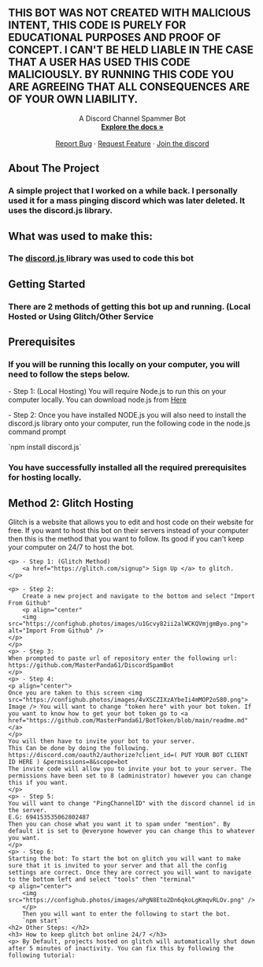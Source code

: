 <h2> THIS BOT WAS NOT CREATED WITH MALICIOUS INTENT, THIS CODE IS PURELY FOR EDUCATIONAL PURPOSES AND PROOF OF CONCEPT. I CAN'T BE HELD LIABLE IN THE CASE THAT A USER HAS USED THIS CODE MALICIOUSLY. BY RUNNING THIS CODE YOU ARE AGREEING THAT ALL CONSEQUENCES ARE OF YOUR OWN LIABILITY. </h2>


<p align="center">
    A Discord Channel Spammer Bot
    <br /> 
    <a href="https://github.com/MasterPanda61/DiscordSpamBot"><strong>Explore the docs »</strong></a>
    <br />
    <br />
    <a href="https://github.com/MasterPanda61/DiscordSpamBot/issues">Report Bug</a>
    ·
    <a href="https://github.com/MasterPanda61/DiscordSpamBot/issues">Request Feature</a>
      ·
    <a href="https://discord.com">Join the discord</a>
  </p>
</p>

<p align="center">
    <h2> About The Project </h2>
    </p>
    <h3> A simple project that I worked on a while back. I personally used it for a mass pinging discord which was later deleted. It uses the discord.js library. </h3>
   <p align="center"> 
    <h2> What was used to make this: </h2>
    </p>
    <h3> The <a href="https://discord.js.org"> discord.js </a> library was used to code this bot </h3> 
    <p align="center">
    <h2> Getting Started </h2> 
    </p>
    <h3> There are 2 methods of getting this bot up and running. (Local Hosted or Using Glitch/Other Service </h3>
    <p align="center">
    <h2> Prerequisites </h2>
    <h3> If you will be running this locally on your computer, you will need to follow the steps below. </h3>
    <p>- Step 1: (Local Hosting)
    You will require Node.js to run this on your computer locally. You can download node.js from <a href="https://nodejs.org/en/"> Here </a>
   </p>
   <p>
    - Step 2: 
    Once you have installed NODE.js you will also need to install the discord.js library onto your computer, run the following code in the node.js command prompt
    </p>
   `npm install discord.js`
    <h3> You have successfully installed all the required prerequisites for hosting locally.
    <h2> Method 2: Glitch Hosting </h2> 
    <p> Glitch is a website that allows you to edit and host code on their website for free. If you want to host this bot on their servers instead of your computer then this is the method that you want to follow. Its good if you can't keep your computer on 24/7 to host the bot. </p>
    
    <p> - Step 1: (Glitch Method)
        <a href="https://glitch.com/signup"> Sign Up </a> to glitch. 
    </p> 
    
    <p> - Step 2: 
        Create a new project and navigate to the bottom and select "Import From Github" 
        <p align="center"
        <img src="https://confighub.photos/images/u1Gcvy82ii2alWCKQVmjgmByo.png"> alt="Import From Github" />
    </p>
    </p>
    <p> - Step 3: 
    When prompted to paste url of repository enter the following url: 
    https://github.com/MasterPanda61/DiscordSpamBot
    </p>
    <p> - Step 4: 
    <p align="center">
    Once you are taken to this screen <img src="https://confighub.photos/images/4vXSCZIXzAYbeIi4mMOP2oS80.png"> Image /> You will want to change "token here" with your bot token. If you want to know how to get your bot token go to <a href="https://github.com/MasterPanda61/BotToken/blob/main/readme.md" </a>
    </p>
    You will then have to invite your bot to your server. 
    This Can be done by doing the following. 
    https://discord.com/oauth2/authorize?client_id=( PUT YOUR BOT CLIENT ID HERE ) &permissions=8&scope=bot
    The invite code will allow you to invite your bot to your server. The permissions have been set to 8 (administrator) however you can change this if you want.
    </p>
    <p> - Step 5: 
    You will want to change "PingChannelID" with the discord channel id in the server. 
    E.G: 694153535062802487 
    Then you can chose what you want it to spam under "mention". By default it is set to @everyone however you can change this to whatever you want. 
    </p> 
    <p> - Step 6: 
    Starting the bot: To start the bot on glitch you will want to make sure that it is invited to your server and that all the config settings are correct. Once they are correct you will want to navigate to the bottom left and select "tools" then "terminal"
    <p align="center">
        <img src="https://confighub.photos/images/aPgN8Eto2Dn6qkoLgKmqvRLOv.png" />
        </p>
        Then you will want to enter the following to start the bot. 
        `npm start` 
    <h2> Other Steps: </h2> 
    <h3> How to keep glitch bot online 24/7 </h3> 
    <p> By Default, projects hosted on glitch will automatically shut down after 5 minutes of inactivity. You can fix this by following the following tutorial: 
    
    
    
    
    
    
    
    
    
    
    
